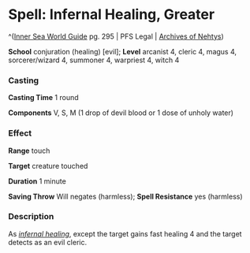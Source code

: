 # Spell: Infernal Healing, Greater

^([Inner Sea World Guide][ss-greater-infernal-healing] pg. 295 | PFS Legal | [Archives of Nehtys][sn-greater-infernal-healing])

**School** conjuration (healing) [evil]; **Level** arcanist 4, cleric 4, magus 4, sorcerer/wizard 4, summoner 4, warpriest 4, witch 4

### Casting

**Casting Time** 1 round  

**Components** V, S, M (1 drop of devil blood or 1 dose of unholy water)

### Effect

**Range** touch  

**Target** creature touched  

**Duration** 1 minute  

**Saving Throw** Will negates (harmless); **Spell Resistance** yes (harmless)

### Description

As _[infernal healing]_, except the target gains fast healing 4 and the target detects as an evil cleric.

[ss-greater-infernal-healing]: http://paizo.com/store/games/rolep
[sn-greater-infernal-healing]: http://www.archivesofnethys.com/SpellDisplay.aspx?ItemName=Infernal%20Healing%2C%20Greater
[infernal healing]: http://www.archivesofnethys.com/SpellDisplay.aspx?ItemName=infernal%20healing